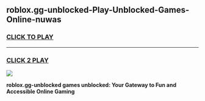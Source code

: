 
## roblox.gg-unblocked-Play-Unblocked-Games-Online-nuwas
<h3>
<a href="https://premium76.site?title=roblox.gg-unblocked&ref=25A">CLICK TO PLAY</a></h3>
<hr>

<h3>
<a href="https://premium76.site?title=roblox.gg-unblocked&ref=25A">CLICK 2 PLAY</a>
  
</h3>

<a href="https://premium76.site?title=roblox.gg-unblocked&ref=25A"><img src="https://clearcache.store/games.png"></a>


**roblox.gg-unblocked games unblocked: Your Gateway to Fun and Accessible Online Gaming**
